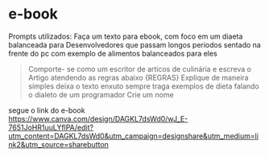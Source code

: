 # e-book

Prompts utilizados: Faça um texto para ebook, com foco em um diaeta balanceada para Desenvolvedores que passam longos periodos sentado na frente do pc com exemplo de alimentos balanceados para eles

>Comporte- se como um escritor de articos de culinária e escreva o Artigo atendendo as regras abaixo
{REGRAS}
>Explique de maneira simples
>deixa o texto enxuto
>sempre traga exemplos de dieta falando o dialeto de um programador
>Crie um nome

segue o link do e-book
https://www.canva.com/design/DAGKL7dsWd0/wJ_E-7651JoHR1uuLYflPA/edit?utm_content=DAGKL7dsWd0&utm_campaign=designshare&utm_medium=link2&utm_source=sharebutton
